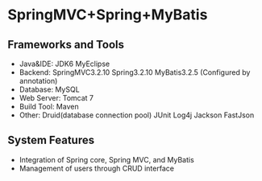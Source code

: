 SpringMVC+Spring+MyBatis
========================

Frameworks and Tools
-----------------------------------
* Java&IDE: JDK6 MyEclipse
* Backend:  SpringMVC3.2.10 Spring3.2.10 MyBatis3.2.5 (Configured by annotation)
* Database: MySQL
* Web Server: Tomcat 7
* Build Tool: Maven
* Other: Druid(database connection pool) JUnit Log4j Jackson FastJson

System Features
-----------------------------------
* Integration of Spring core, Spring MVC, and MyBatis
* Management of users through CRUD interface